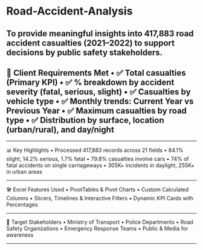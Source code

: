 # Road-Accident-Analysis
To provide meaningful insights into 417,883 road accident casualties (2021–2022) to support decisions by public safety stakeholders.
---

🧾 Client Requirements Met
•	✅ Total casualties (Primary KPI)
•	✅ % breakdown by accident severity (fatal, serious, slight)
•	✅ Casualties by vehicle type
•	✅ Monthly trends: Current Year vs Previous Year
•	✅ Maximum casualties by road type
•	✅ Distribution by surface, location (urban/rural), and day/night
---
________________________________________
📊 Key Highlights
•	Processed 417,883 records across 21 fields
•	84.1% slight, 14.2% serious, 1.7% fatal
•	79.8% casualties involve cars
•	74% of fatal accidents on single carriageways
•	305K+ incidents in daylight, 255K+ in urban areas
________________________________________
🛠️ Excel Features Used
•	PivotTables & Pivot Charts
•	Custom Calculated Columns
•	Slicers, Timelines & Interactive Filters
•	Dynamic KPI Cards with Percentages
________________________________________
👥 Target Stakeholders
•	Ministry of Transport
•	Police Departments
•	Road Safety Organizations
•	Emergency Response Teams
•	Public & Media for awareness
________________________________________
